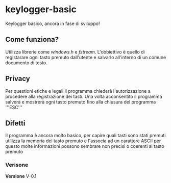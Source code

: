 # keylogger-basic
Keylogger basico, ancora in fase di sviluppo!

## Come funziona?
Utilizza librerie come *windows.h* e *fstream*.
L'obbiettivo è quello di registarare ogni tasto premuto dall'utente e salvarlo all'interno di un comune documento di testo.

## Privacy
Per questioni etiche e legali il programma chiederà l'autorizzazione a procedere alla registrazione dei tasti. 
Una volta acconsentito il programma salverà e mostrerà ogni tasto premuto fino alla chiusura del programma '''ESC'''

## Difetti
Il programma è ancora molto basico, per capire quali tasti sono stati premuti utilizza la memoria del tasto premuto e l'associa ad un carattere ASCII per questo molte informazioni possono sembrare non precisi o coerenti al tasto premuto

### Verisone
**Versione** V-0.1
